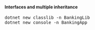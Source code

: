 <h4>Interfaces and multiple inheritance</h4>

<pre>
dotnet new classlib -n BankingLib
dotnet new console -n BankingApp
</pre>

